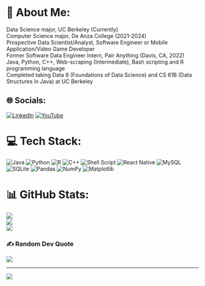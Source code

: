 # 💫 About Me:
Data Science major, UC Berkeley (Currently)<br>Computer Science major, De Anza College (2021-2024)<br>Prospective Data Scientist/Analyst, Software Engineer or Mobile Application/Video Game Developer<br>Former Software Data Engineer Intern, Pair Anything (Davis, CA, 2022)<br>Java, Python, C++, Web-scraping (Intermediate), Bash scripting and R programming language<br>Completed taking Data 8 (Foundations of Data Science) and CS 61B (Data Structures in Java) at UC Berkeley


## 🌐 Socials:
[![LinkedIn](https://img.shields.io/badge/LinkedIn-%230077B5.svg?logo=linkedin&logoColor=white)](https://linkedin.com/in/https://www.linkedin.com/in/colin-ryan-rondon-666ab8212/) [![YouTube](https://img.shields.io/badge/YouTube-%23FF0000.svg?logo=YouTube&logoColor=white)](https://youtube.com/@https://www.youtube.com/channel/UCbmEKgXeEJF4rLPCqFfsS3g) 

# 💻 Tech Stack:
![Java](https://img.shields.io/badge/java-%23ED8B00.svg?style=for-the-badge&logo=openjdk&logoColor=white) ![Python](https://img.shields.io/badge/python-3670A0?style=for-the-badge&logo=python&logoColor=ffdd54) ![R](https://img.shields.io/badge/r-%23276DC3.svg?style=for-the-badge&logo=r&logoColor=white) ![C++](https://img.shields.io/badge/c++-%2300599C.svg?style=for-the-badge&logo=c%2B%2B&logoColor=white) ![Shell Script](https://img.shields.io/badge/shell_script-%23121011.svg?style=for-the-badge&logo=gnu-bash&logoColor=white) ![React Native](https://img.shields.io/badge/react_native-%2320232a.svg?style=for-the-badge&logo=react&logoColor=%2361DAFB) ![MySQL](https://img.shields.io/badge/mysql-%2300000f.svg?style=for-the-badge&logo=mysql&logoColor=white) ![SQLite](https://img.shields.io/badge/sqlite-%2307405e.svg?style=for-the-badge&logo=sqlite&logoColor=white) ![Pandas](https://img.shields.io/badge/pandas-%23150458.svg?style=for-the-badge&logo=pandas&logoColor=white) ![NumPy](https://img.shields.io/badge/numpy-%23013243.svg?style=for-the-badge&logo=numpy&logoColor=white) ![Matplotlib](https://img.shields.io/badge/Matplotlib-%23ffffff.svg?style=for-the-badge&logo=Matplotlib&logoColor=black)
# 📊 GitHub Stats:
![](https://github-readme-stats.vercel.app/api?username=BeastBrook888&theme=dark&hide_border=true&include_all_commits=true&count_private=false)<br/>
![](https://github-readme-streak-stats.herokuapp.com/?user=BeastBrook888&theme=dark&hide_border=true)<br/>
![](https://github-readme-stats.vercel.app/api/top-langs/?username=BeastBrook888&theme=dark&hide_border=true&include_all_commits=true&count_private=false&layout=compact)

### ✍️ Random Dev Quote
![](https://quotes-github-readme.vercel.app/api?type=horizontal&theme=radical)

---
[![](https://visitcount.itsvg.in/api?id=BeastBrook888&icon=0&color=0)](https://visitcount.itsvg.in)

<!-- Proudly created with GPRM ( https://gprm.itsvg.in ) -->
